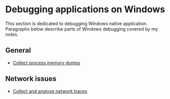 Debugging applications on Windows
=================================

This section is dedicated to debugging Windows native application. Paragraphs below describe parts of Windows debugging covered by my notes.

General
-------

- [Collect process memory dumps](memory-dumps/windows-process-memory-dumps.md)

Network issues
--------------

- [Collect and analyze network traces](network/windows-network-tracing.md)
